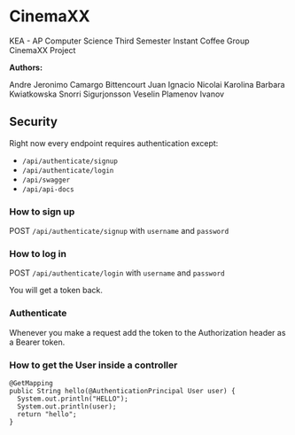 # CinemaXX

KEA - AP Computer Science
Third Semester
Instant Coffee Group
CinemaXX Project

**Authors:**

Andre Jeronimo Camargo Bittencourt
Juan Ignacio Nicolai
Karolina Barbara Kwiatkowska
Snorri Sigurjonsson
Veselin Plamenov Ivanov


## Security

Right now every endpoint requires authentication except:

* `/api/authenticate/signup`
* `/api/authenticate/login`
* `/api/swagger`
* `/api/api-docs`


### How to sign up

POST `/api/authenticate/signup` with `username` and `password`


### How to log in

POST `/api/authenticate/login` with `username` and `password`

You will get a token back.


### Authenticate

Whenever you make a request add the token to the Authorization header as a Bearer token.


### How to get the User inside a controller

```
@GetMapping
public String hello(@AuthenticationPrincipal User user) {
  System.out.println("HELLO");
  System.out.println(user);
  return "hello";
}
```
